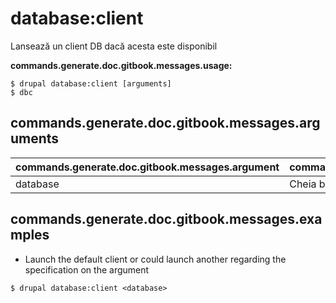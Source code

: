 # database:client
Lansează un client DB dacă acesta este disponibil

**commands.generate.doc.gitbook.messages.usage:**
```
$ drupal database:client [arguments]
$ dbc  
```

## commands.generate.doc.gitbook.messages.arguments
commands.generate.doc.gitbook.messages.argument | commands.generate.doc.gitbook.messages.details
---------|-------------
database | Cheia bazei de date din fișierul settings.php

## commands.generate.doc.gitbook.messages.examples
* Launch the default client or could launch another regarding the specification on the argument
```
$ drupal database:client <database>

```
